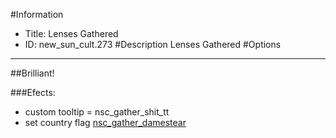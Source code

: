 #Information
 - Title: Lenses Gathered
 - ID: new_sun_cult.273
#Description
Lenses Gathered
#Options

___
##Brilliant!

###Efects:<ul><li>custom tooltip = nsc_gather_shit_tt</li><li>set country flag [nsc_gather_damestear](../flags/nsc_gather_damestear.md)</li></ul>
